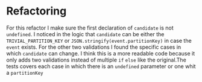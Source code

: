 # Refactoring

For this refactor I make sure the first declaration of `candidate` is not `undefined`. I noticed in the logic that `candidate` can be either the `TRIVIAL_PARTITION_KEY` or `JSON.stringify(event.partitionKey)` in case the `event` exists. For the other two validations I found the specific cases in which `candidate` can change. I think this is a more readable code because it only adds two validations instead of multiple `if` `else` like the original.The tests covers each case in which there is an `undefined` parameter or one whit a `partitionKey`